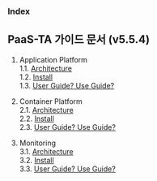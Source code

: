 ### Index

## PaaS-TA 가이드 문서 (v5.5.4)
1. Application Platform  
  1.1. [Architecture](#application_platform/architecture/README.md)  
  1.2. [Install](#1.1)  
  1.3. [User Guide? Use Guide?](#1.1)  

2. Container Platform  
  2.1. [Architecture](#1)  
  2.2. [Install](#1.1)  
  2.3. [User Guide? Use Guide?](#1.1)  
  
3. Monitoring  
  3.1. [Architecture](#1.1)  
  3.2. [Install](#1.1)  
  3.3. [User Guide? Use Guide?](#1.1)  
